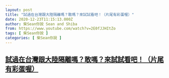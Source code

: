 ```yaml
---
layout: post
title: "試過在台灣跟大陸隔離嗎？敢嗎？來試試看吧！（片尾有彩蛋喔）"
date: 2020-12-23T11:15:13.000Z
author: 柴Sean你說 Sean and Shiba
from: https://www.youtube.com/watch?v=2E0fJJHItZo
tags: [ 柴Sean你說 ]
categories: [ 柴Sean你說 ]
---
```

<!--1608722113000-->
[試過在台灣跟大陸隔離嗎？敢嗎？來試試看吧！（片尾有彩蛋喔）](https://www.youtube.com/watch?v=2E0fJJHItZo)
------

<div>

</div>
